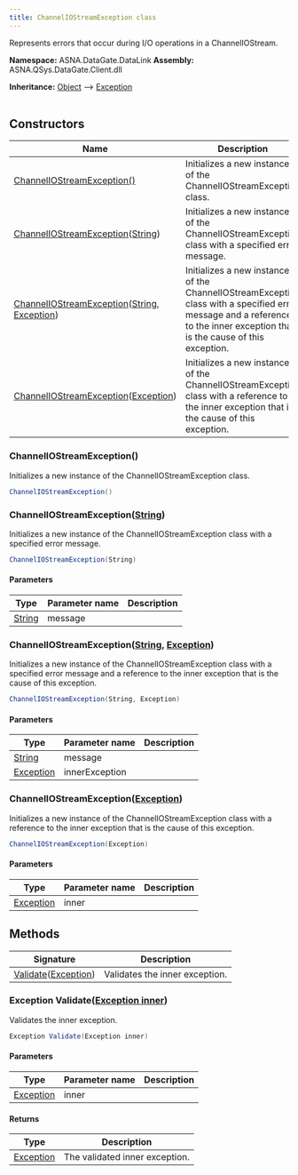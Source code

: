 ```yaml
---
title: ChannelIOStreamException class
---
```


Represents errors that occur during I/O operations in a ChannelIOStream.

**Namespace:** ASNA.DataGate.DataLink
**Assembly:** ASNA.QSys.DataGate.Client.dll

**Inheritance:** [Object](https://docs.microsoft.com/en-us/dotnet/api/system.object) --> [Exception](https://docs.microsoft.com/en-us/dotnet/api/system.exception)
<br>
<br>

## Constructors

| Name | Description |
| --- | --- |
| [ChannelIOStreamException()](#channeliostreamexception) | Initializes a new instance of the ChannelIOStreamException class.
| [ChannelIOStreamException](#channeliostreamexceptionstring)([String](https://docs.microsoft.com/en-us/dotnet/api/system.string)) | Initializes a new instance of the ChannelIOStreamException class with a specified error message.
| [ChannelIOStreamException](#channeliostreamexceptionstring-exception)([String](https://docs.microsoft.com/en-us/dotnet/api/system.string), [Exception](https://docs.microsoft.com/en-us/dotnet/api/system.exception)) | Initializes a new instance of the ChannelIOStreamException class with a specified error message and a reference to the inner exception that is the cause of this exception.
| [ChannelIOStreamException](#channeliostreamexceptionexception)([Exception](https://docs.microsoft.com/en-us/dotnet/api/system.exception)) | Initializes a new instance of the ChannelIOStreamException class with a reference to the inner exception that is the cause of this exception.

### ChannelIOStreamException()

Initializes a new instance of the ChannelIOStreamException class.

```cs
ChannelIOStreamException()
```

### ChannelIOStreamException([String](https://docs.microsoft.com/en-us/dotnet/api/system.string))

Initializes a new instance of the ChannelIOStreamException class with a specified error message.

```cs
ChannelIOStreamException(String)
```

#### Parameters

| Type | Parameter name | Description
| --- | --- | ---
| [String](https://docs.microsoft.com/en-us/dotnet/api/system.string) | message | 

### ChannelIOStreamException([String](https://docs.microsoft.com/en-us/dotnet/api/system.string), [Exception](https://docs.microsoft.com/en-us/dotnet/api/system.exception))

Initializes a new instance of the ChannelIOStreamException class with a specified error message and a reference to the inner exception that is the cause of this exception.

```cs
ChannelIOStreamException(String, Exception)
```

#### Parameters

| Type | Parameter name | Description
| --- | --- | ---
| [String](https://docs.microsoft.com/en-us/dotnet/api/system.string) | message | 
| [Exception](https://docs.microsoft.com/en-us/dotnet/api/system.exception) | innerException | 

### ChannelIOStreamException([Exception](https://docs.microsoft.com/en-us/dotnet/api/system.exception))

Initializes a new instance of the ChannelIOStreamException class with a reference to the inner exception that is the cause of this exception.

```cs
ChannelIOStreamException(Exception)
```

#### Parameters

| Type | Parameter name | Description
| --- | --- | ---
| [Exception](https://docs.microsoft.com/en-us/dotnet/api/system.exception) | inner | 

## Methods

| Signature | Description |
| --- | --- |
| [Validate](#validateexception)([Exception](https://docs.microsoft.com/en-us/dotnet/api/system.exception)) | Validates the inner exception.

### Exception Validate([Exception inner](https://docs.microsoft.com/en-us/dotnet/api/system.exception))

Validates the inner exception.

```cs
Exception Validate(Exception inner)
```

#### Parameters

| Type | Parameter name | Description
| --- | --- | ---
| [Exception](https://docs.microsoft.com/en-us/dotnet/api/system.exception) | inner | 

#### Returns

| Type | Description
| --- | ---
| [Exception](https://docs.microsoft.com/en-us/dotnet/api/system.exception) | The validated inner exception.
